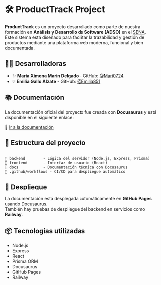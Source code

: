 # 🛠️ ProductTrack Project

**ProductTrack** es un proyecto desarrollado como parte de nuestra formación en **Análisis y Desarrollo de Software (ADSO)** en el [SENA](https://www.sena.edu.co).  
Este sistema está diseñado para facilitar la trazabilidad y gestión de productos mediante una plataforma web moderna, funcional y bien documentada.

## 👩‍💻 Desarrolladoras

- ✨ **Maria Ximena Marin Delgado** - GitHub: [@Mari0724](https://github.com/Mari0724)  
- 💡 **Emilia Gallo Alzate** - GitHub: [@Emilia851](https://github.com/Emilia851)

## 📚 Documentación

La documentación oficial del proyecto fue creada con **Docusaurus** y está disponible en el siguiente enlace:

🔗 [Ir a la documentación](https://mari0724.github.io/producttrack/)

## 🧱 Estructura del proyecto

```

📁 backend        - Lógica del servidor (Node.js, Express, Prisma)
📁 frontend       - Interfaz de usuario (React)
📁 docs           - Documentación técnica con Docusaurus
📁 .github/workflows - CI/CD para despliegue automático

```

## 🚀 Despliegue

La documentación está desplegada automáticamente en **GitHub Pages** usando Docusaurus.  
También hay pruebas de despliegue del backend en servicios como **Railway**.

## 📦 Tecnologías utilizadas

- Node.js
- Express
- React
- Prisma ORM
- Docusaurus
- GitHub Pages
- Railway

